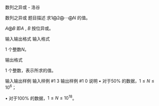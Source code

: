 



数列之异或 - 洛谷














数列之异或
题目描述
求$1 \bigoplus 2 \bigoplus\cdots\bigoplus N$ 的值。

$A \bigoplus B$ 即$A$ , $B$ 按位异或。

输入输出格式
输入格式

1 个整数$N$。

输出格式

1 个整数，表示所求的值。

输入输出样例
输入样例 #1
3
输出样例 #1
0
说明
• 对于50% 的数据，$1 \le N \le 10^6$；

• 对于100% 的数据，$1 \le N \le 10^{18}$。







